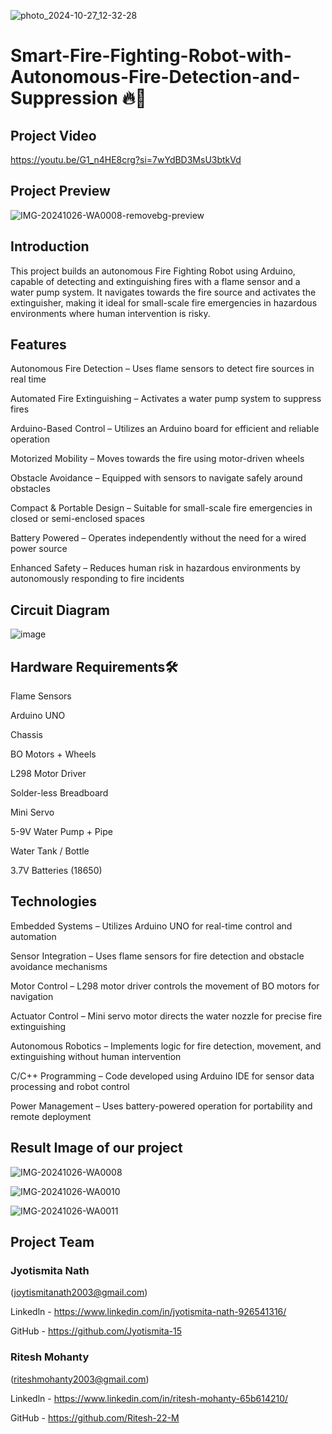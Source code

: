 ![photo_2024-10-27_12-32-28](https://github.com/user-attachments/assets/0ef37826-5b72-4fcd-be4c-300e36c42e6a)

# Smart-Fire-Fighting-Robot-with-Autonomous-Fire-Detection-and-Suppression 🔥🤖

## Project Video
https://youtu.be/G1_n4HE8crg?si=7wYdBD3MsU3btkVd

## Project Preview
![IMG-20241026-WA0008-removebg-preview](https://github.com/user-attachments/assets/17948957-ecbf-4ae1-99d5-2db9d5f65cbb)

## Introduction
This project builds an autonomous Fire Fighting Robot using Arduino, capable of detecting and extinguishing fires with a flame sensor and a water pump system. It navigates towards the fire source and activates the extinguisher, making it ideal for small-scale fire emergencies in hazardous environments where human intervention is risky.

## Features
Autonomous Fire Detection – Uses flame sensors to detect fire sources in real time

Automated Fire Extinguishing – Activates a water pump system to suppress fires

Arduino-Based Control – Utilizes an Arduino board for efficient and reliable operation

Motorized Mobility – Moves towards the fire using motor-driven wheels

Obstacle Avoidance – Equipped with sensors to navigate safely around obstacles

Compact & Portable Design – Suitable for small-scale fire emergencies in closed or semi-enclosed spaces

Battery Powered – Operates independently without the need for a wired power source

Enhanced Safety – Reduces human risk in hazardous environments by autonomously responding to fire incidents

## Circuit Diagram
![image](https://github.com/user-attachments/assets/71265c79-d87c-4458-ac22-875161a5dbac)

## Hardware Requirements🛠️
Flame Sensors 

Arduino UNO 

Chassis 

BO Motors + Wheels 

L298 Motor Driver 

Solder-less Breadboard 

Mini Servo 

5-9V Water Pump + Pipe 

Water Tank / Bottle 

3.7V Batteries (18650) 

## Technologies
Embedded Systems – Utilizes Arduino UNO for real-time control and automation

Sensor Integration – Uses flame sensors for fire detection and obstacle avoidance mechanisms

Motor Control – L298 motor driver controls the movement of BO motors for navigation

Actuator Control – Mini servo motor directs the water nozzle for precise fire extinguishing

Autonomous Robotics – Implements logic for fire detection, movement, and extinguishing without human intervention

C/C++ Programming – Code developed using Arduino IDE for sensor data processing and robot control

Power Management – Uses battery-powered operation for portability and remote deployment

## Result Image of our project

![IMG-20241026-WA0008](https://github.com/user-attachments/assets/570a5471-d1ab-4911-9895-616e6fe128b7)

![IMG-20241026-WA0010](https://github.com/user-attachments/assets/9cf31140-47a3-4369-bf7b-9b69e5684d3f)

![IMG-20241026-WA0011](https://github.com/user-attachments/assets/597b9cff-002f-44c9-ba40-939c1c3b8fd2)

## Project Team

### Jyotismita Nath 
(joytismitanath2003@gmail.com)

Linkedln - https://www.linkedin.com/in/jyotismita-nath-926541316/

GitHub - https://github.com/Jyotismita-15

### Ritesh Mohanty 
(riteshmohanty2003@gmail.com)

Linkedln - https://www.linkedin.com/in/ritesh-mohanty-65b614210/

GitHub - https://github.com/Ritesh-22-M
